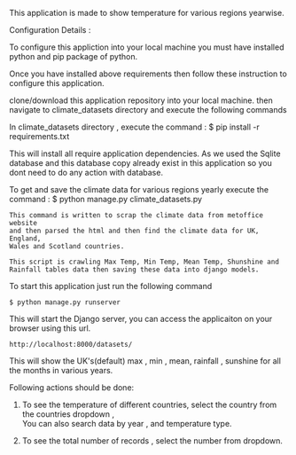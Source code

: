 This application is made to show temperature for various regions yearwise.

Configuration Details :

To configure this appliction into your local machine you must have installed python 
and pip package of python.

Once you have installed above requirements then follow these instruction to configure this application.

clone/download this application repository into your local machine.
then navigate to climate_datasets directory and execute the following commands


In climate_datasets directory , execute the command :
$ pip install -r requirements.txt

This will install all require application dependencies.
As we used the Sqlite database and this database copy already exist in this application so you dont need to do any action with database. 


To get and save the climate data for various regions yearly execute the command :
    $ python manage.py climate_datasets.py
    
    This command is written to scrap the climate data from metoffice website
    and then parsed the html and then find the climate data for UK, England, 
    Wales and Scotland countries.

    This script is crawling Max Temp, Min Temp, Mean Temp, Shunshine and 
    Rainfall tables data then saving these data into django models.
    

To start this application just run the following command

    $ python manage.py runserver

This will start the Django server, you can access the applicaiton on your browser using this url.

	http://localhost:8000/datasets/

This will show the UK's(default) max , min , mean, rainfall , sunshine for all the months in various years. 


Following actions should be done:

1. To see the temperature of different countries, select the country from the countries dropdown ,    
   You can also search data by year , and temperature type.

2. To see the total number of records , select the number from dropdown.